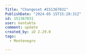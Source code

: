 ```yaml
---
Title: "Changeset #151367031"
PublishDate: "2024-05-15T15:28:31Z"
id: 151367031
user: kentakta
comment: update
created_by: iD 2.29.0
tags:
  - Montenegro

---
```

